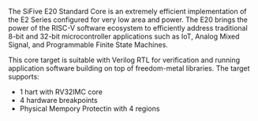 The SiFive E20 Standard Core is an extremely efficient implementation of the E2 Series configured for very low area and power. The E20 brings the power of the RISC-V software ecosystem to efficiently address traditional 8-bit and 32-bit microcontroller applications such as IoT, Analog Mixed Signal, and Programmable Finite State Machines.

This core target is suitable with Verilog RTL for verification and running application software building on top of freedom-metal libraries. The target supports:

- 1 hart with RV32IMC core
- 4 hardware breakpoints
- Physical Mempory Protectin with 4 regions
